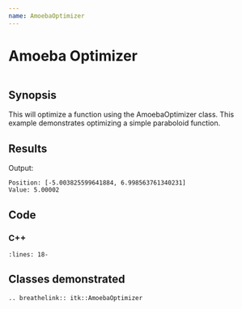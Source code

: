 ```yaml
---
name: AmoebaOptimizer
---
```


# Amoeba Optimizer

```{index} single: AmoebaOptimizer
```

## Synopsis

This will optimize a function using the AmoebaOptimizer class. This example demonstrates optimizing a simple paraboloid function.

## Results

Output:

```
Position: [-5.003825599641884, 6.998563761340231]
Value: 5.00002
```

## Code

### C++

```{literalinclude} Code.cxx
:lines: 18-
```

## Classes demonstrated

```{eval-rst}
.. breathelink:: itk::AmoebaOptimizer
```

